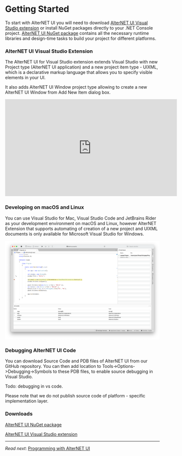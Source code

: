# Getting Started
To start with AlterNET UI you will need to download [AlterNET UI Visual Studio extension](https://marketplace.visualstudio.com/items?itemName=AlterNET-UI)
or install NuGet packages directly to your .NET Console project.
[AlterNET UI NuGet package](https://www.nuget.org/packages/Alternet.UI) contains all the necessary runtime libraries and design-time tasks
to build your project for different platforms.

### AlterNET UI Visual Studio Extension

The  AlterNET UI for Visual Studio extension extends Visual Studio with new Project type (AlterNET UI application) and a new project item type - UIXML,
which is a  declarative markup language that allows you to specify visible elements in your UI.

It also adds AlterNET UI Window project type allowing to create a new AlterNET UI Window from Add New Item dialog box. 

<div class="videoWrapper">
	<iframe width="560" height="315" src="https://www.youtube.com/embed/-XQhSPvUcDM?rel=0&amp;modestbranding=1" title="AlterNET UI Visual Studio Extension"
		frameborder="0" allow="accelerometer; autoplay; clipboard-write; encrypted-media; gyroscope; picture-in-picture" allowfullscreen vq=hd1080></iframe>
</div>

### Developing on macOS and Linux

You can use Visual Studio for Mac, Visual Studio Code and JetBrains Rider as your development environment on macOS and Linux, however AlterNET
Extension that supports automating of creation of a new project and UIXML documents is only available for Microsoft Visual Studio for Windows.

![Debugging With VS For macOS](images/debugging-with-vs-for-macos.png)

### Debugging AlterNET UI Code

You can download Source Code and PDB files of AlterNET UI from our GitHub repository. You can then add location to Tools->Options->Debugging->Symbols
to these PDB files, to enable source debugging in Visual Studio.

Todo: debugging in vs code.

Please note that we do not publish source code of platform - specific implementation layer.

### Downloads

[AlterNET UI NuGet package](https://www.nuget.org/packages/Alternet.UI)

[AlterNET UI Visual Studio extension](https://marketplace.visualstudio.com/items?itemName=AlterNET-UI)

---
*Read next*: [Programming with AlterNET UI](programming-with-alternet-ui.md)